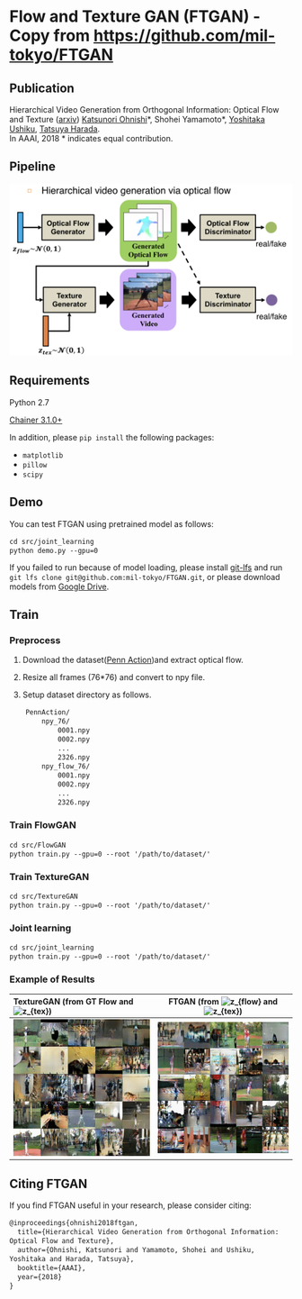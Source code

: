 # Flow and Texture GAN (FTGAN) - Copy from https://github.com/mil-tokyo/FTGAN
## Publication
Hierarchical Video Generation from Orthogonal Information: Optical Flow and Texture ([arxiv](https://arxiv.org/pdf/1711.09618.pdf))
[Katsunori Ohnishi](http://katsunoriohnishi.github.io/)\*, Shohei Yamamoto\*, [Yoshitaka Ushiku](http://www.mi.t.u-tokyo.ac.jp/ushiku/), [Tatsuya Harada](http://www.mi.t.u-tokyo.ac.jp/harada/).  
In AAAI, 2018
\* indicates equal contribution.  

## Pipeline
<div style="text-align: center;">
<img src="data/demo/pipeline.png">
</div>

## Requirements
Python 2.7

[Chainer 3.1.0+](https://github.com/chainer/chainer)

In addition, please `pip install` the following packages:
- `matplotlib`
- `pillow`
- `scipy`

## Demo
You can test FTGAN using pretrained model as follows:
```
cd src/joint_learning
python demo.py --gpu=0
```
If you failed to run because of model loading, please install [git-lfs](https://github.com/git-lfs/git-lfs/wiki/Installation) and run `git lfs clone git@github.com:mil-tokyo/FTGAN.git`, or please download models from [Google Drive](https://drive.google.com/open?id=1elg-Wl57up2yTbJhqb26PlqWLagOLVDg).


## Train
### Preprocess

1. Download the dataset([Penn Action](http://dreamdragon.github.io/PennAction/))and extract optical flow.

2. Resize all frames (76*76) and convert to npy file.

3. Setup dataset directory as follows.<p>

```
    PennAction/
        npy_76/
            0001.npy
            0002.npy
            ...
            2326.npy
        npy_flow_76/
            0001.npy
            0002.npy
            ...
            2326.npy
```


### Train FlowGAN
```
cd src/FlowGAN
python train.py --gpu=0 --root '/path/to/dataset/'
```
### Train TextureGAN
```
cd src/TextureGAN
python train.py --gpu=0 --root '/path/to/dataset/'
```
### Joint learning
```
cd src/joint_learning
python train.py --gpu=0 --root '/path/to/dataset/'
```

### Example of Results

| TextureGAN (from GT Flow and <img src="https://latex.codecogs.com/gif.latex?z_{tex}" title="z_{tex}" />) |FTGAN (from <img src="https://latex.codecogs.com/gif.latex?z_{flow}" title="z_{flow}" /> and <img src="https://latex.codecogs.com/gif.latex?z_{tex}" title="z_{tex}" />)|
|:-----------|:------------:|
|![](data/demo/penn_texgan.gif)|![](data/demo/penn_ftgan.gif)|


## Citing FTGAN
If you find FTGAN useful in your research, please consider citing:

```
@inproceedings{ohnishi2018ftgan,
  title={Hierarchical Video Generation from Orthogonal Information: Optical Flow and Texture},
  author={Ohnishi, Katsunori and Yamamoto, Shohei and Ushiku, Yoshitaka and Harada, Tatsuya},
  booktitle={AAAI},
  year={2018}
}
```
